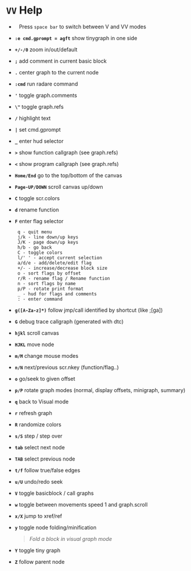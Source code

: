 <!-- TITLE: VV Help -->

#  `VV` Help

- ` ` Press `space bar` to switch between V and VV modes
- **`:e cmd.gprompt = agft`** show tinygraph in one side
- **`+/-/0`** 	zoom in/out/default
- **`;`** 	add comment in current basic block
- **`.`** 	center graph to the current node
- **`:cmd`** 	run radare command
- **`'`** 	toggle graph.comments
- **`\"`** 	toggle graph.refs
- **`/`** 	highlight text
- **`|`** 	set cmd.gprompt
- **`_`** 	enter hud selector
- **`>`** 	show function callgraph (see graph.refs)
- **`<`** 	show program callgraph (see graph.refs)
- **`Home/End`** 	go to the top/bottom of the canvas
- **`Page-UP/DOWN`** 	scroll canvas up/down
- **`C`** 	toggle scr.colors
- **`d`** 	rename function
- **`F`** 	enter flag selector

       q - quit menu
       j/k - line down/up keys
       J/K - page down/up keys
       h/b - go back
       C - toggle colors
       l/' ' - accept current selection
       a/d/e - add/delete/edit flag
       +/- - increase/decrease block size
       o - sort flags by offset
       r/R - rename flag / Rename function
       n - sort flags by name
       p/P - rotate print format
       _ - hud for flags and comments
       : - enter command

- **`g([A-Za-z]*)`** 	follow jmp/call identified by shortcut (like ;[ga])
- **`G`** 	debug trace callgraph (generated with dtc)
- **`hjkl`** 	scroll canvas
- **`HJKL`** 	move node
- **`m/M`** 	change mouse modes
- **`n/N`** 	next/previous scr.nkey (function/flag..)
- **`o`** 	go/seek to given offset
- **`p/P`** 	rotate graph modes (normal, display offsets, minigraph, summary)
- **`q`** 	back to Visual mode
- **`r`** 	refresh graph
- **`R`** 	randomize colors
- **`s/S`** 	step / step over
- **`tab`** 	select next node
- **`TAB`** 	select previous node
- **`t/f`** 	follow true/false edges
- **`u/U`** 	undo/redo seek
- **`V`** 	toggle basicblock / call graphs
- **`w`** 	toggle between movements speed 1 and graph.scroll
- **`x/X`** 	jump to xref/ref
- **`y`** 	toggle node folding/minification
  > _Fold a block in visual graph mode_
- **`Y`** 	toggle tiny graph
- **`Z`** 	follow parent node